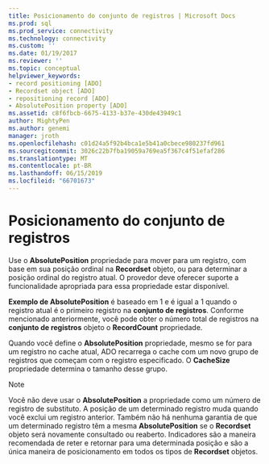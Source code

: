 ```yaml
---
title: Posicionamento do conjunto de registros | Microsoft Docs
ms.prod: sql
ms.prod_service: connectivity
ms.technology: connectivity
ms.custom: ''
ms.date: 01/19/2017
ms.reviewer: ''
ms.topic: conceptual
helpviewer_keywords:
- record positioning [ADO]
- Recordset object [ADO]
- repositioning record [ADO]
- AbsolutePosition property [ADO]
ms.assetid: c8f6fbcb-6675-4133-b37e-430de43949c1
author: MightyPen
ms.author: genemi
manager: jroth
ms.openlocfilehash: c01d24a5f92b4bca1e5b41a0cbece980237fd961
ms.sourcegitcommit: 3026c22b7fba19059a769ea5f367c4f51efaf286
ms.translationtype: MT
ms.contentlocale: pt-BR
ms.lasthandoff: 06/15/2019
ms.locfileid: "66701673"
---
```

# <a name="recordset-positioning"></a>Posicionamento do conjunto de registros
Use o **AbsolutePosition** propriedade para mover para um registro, com base em sua posição ordinal na **Recordset** objeto, ou para determinar a posição ordinal do registro atual. O provedor deve oferecer suporte a funcionalidade apropriada para essa propriedade estar disponível.  
  
 **Exemplo de AbsolutePosition** é baseado em 1 e é igual a 1 quando o registro atual é o primeiro registro na **conjunto de registros**. Conforme mencionado anteriormente, você pode obter o número total de registros na **conjunto de registros** objeto o **RecordCount** propriedade.  
  
 Quando você define o **AbsolutePosition** propriedade, mesmo se for para um registro no cache atual, ADO recarrega o cache com um novo grupo de registros que começam com o registro especificado. O **CacheSize** propriedade determina o tamanho desse grupo.  
  
> [!NOTE]
>  Você não deve usar o **AbsolutePosition** a propriedade como um número de registro de substituto. A posição de um determinado registro muda quando você exclui um registro anterior. Também não há nenhuma garantia de que um determinado registro têm a mesma **AbsolutePosition** se o **Recordset** objeto será novamente consultado ou reaberto. Indicadores são a maneira recomendada de reter e retornar para uma determinada posição e são a única maneira de posicionamento em todos os tipos de **Recordset** objetos.
